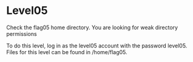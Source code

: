 # Level05

Check the flag05 home directory. You are looking for weak directory permissions

To do this level, log in as the level05 account with the password level05. Files for this level can be found in /home/flag05.

